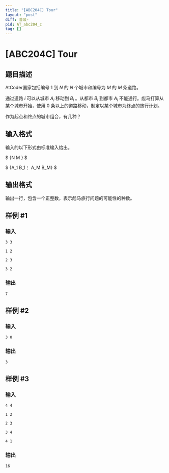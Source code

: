 ```yaml
---
title: "[ABC204C] Tour"
layout: "post"
diff: 普及-
pid: AT_abc204_c
tag: []
---
```


# [ABC204C] Tour

## 题目描述

AtCoder国家包括编号 ${1}$ 到 ${N}$ 的 ${N}$ 个城市和编号为 ${M}$ 的 ${M}$ 条道路。

通过道路 ${i}$ 可以从城市 ${A_i}$ 移动到 ${B_i}$ 。从都市 ${B_i}$ 到都市 ${A_i}$ 不能通行。彪马打算从某个城市开始，使用 ${0}$ 条以上的道路移动，制定以某个城市为终点的旅行计划。

作为起点和终点的城市组合，有几种？

## 输入格式

输入的以下形式由标准输入给出。

$ 
{N M }
$

$
{A_1 B_1⋮ A_M B_M} 
$

## 输出格式

输出一行，包含一个正整数，表示彪马旅行问题的可能性的种数。

## 样例 #1

### 输入

```
3 3
1 2
2 3
3 2
```

### 输出

```
7
```

## 样例 #2

### 输入

```
3 0
```

### 输出

```
3
```

## 样例 #3

### 输入

```
4 4
1 2
2 3
3 4
4 1
```

### 输出

```
16
```

